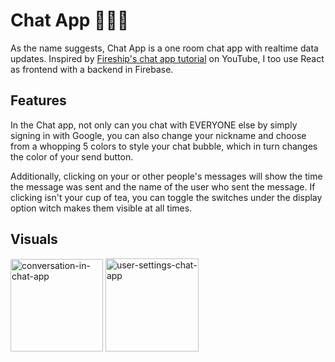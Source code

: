 # Chat App 🙋‍♀️💬

As the name suggests, Chat App is a one room chat app with realtime data updates. Inspired by [Fireship's chat app tutorial](https://www.youtube.com/watch?v=zQyrwxMPm88) on YouTube, I too use React as frontend with a backend in Firebase.

## Features
In the Chat app, not only can you chat with EVERYONE else by simply signing in with Google, you can also change your nickname and choose from a whopping 5 colors to style your chat bubble, which in turn changes the color of your send button. 

Additionally, clicking on your or other people's messages will show the time the message was sent and the name of the user who sent the message. If clicking isn't your cup of tea, you can toggle the switches under the display option witch makes them visible at all times.


## Visuals
<img width="148" alt="conversation-in-chat-app" src="https://user-images.githubusercontent.com/106671848/214933569-9dce4eff-65ca-4bae-8326-a71fb4b227b5.png"> <img width="149" alt="user-settings-chat-app" src="https://user-images.githubusercontent.com/106671848/214933620-84828d40-2636-47bb-9c7b-9a322a628214.png">
